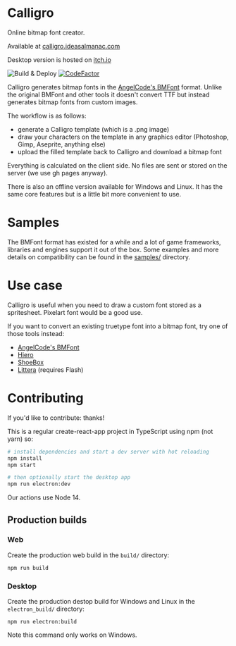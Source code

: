 # Calligro
Online bitmap font creator. 

Available at [calligro.ideasalmanac.com](https://calligro.ideasalmanac.com)

Desktop version is hosted on [itch.io](https://voycawojka.itch.io/calligro)

![Build & Deploy](https://github.com/Voycawojka/calligro/workflows/Build%20&%20Deploy/badge.svg)
[![CodeFactor](https://www.codefactor.io/repository/github/voycawojka/calligro/badge)](https://www.codefactor.io/repository/github/voycawojka/calligro)

Calligro generates bitmap fonts in the [AngelCode's BMFont](https://www.angelcode.com/products/bmfont/) format.
Unlike the original BMFont and other tools it doesn't convert TTF but instead generates bitmap fonts from custom images.

The workflow is as follows:
- generate a Calligro template (which is a .png image)
- draw your characters on the template in any graphics editor (Photoshop, Gimp, Aseprite, anything else)
- upload the filled template back to Calligro and download a bitmap font

Everything is calculated on the client side. No files are sent or stored on the server (we use gh pages anyway).

There is also an offline version available for Windows and Linux. It has the same core features but is a little bit more convenient to use.

# Samples
The BMFont format has existed for a while and a lot of game frameworks, libraries and engines support it out of the box.
Some examples and more details on compatibility can be found in the [samples/](samples) directory.

# Use case
Calligro is useful when you need to draw a custom font stored as a spritesheet. Pixelart font would be a good use.

If you want to convert an existing truetype font into a bitmap font, try one of those tools instead:
- [AngelCode's BMFont](https://www.angelcode.com/products/bmfont/) 
- [Hiero](https://github.com/libgdx/libgdx/wiki/Hiero)
- [ShoeBox](http://renderhjs.net/shoebox/)
- [Littera](http://kvazars.com/littera/) (requires Flash)

# Contributing
If you'd like to contribute: thanks!

This is a regular create-react-app project in TypeScript using npm (not yarn) so:

```bash
# install dependencies and start a dev server with hot reloading
npm install
npm start

# then optionally start the desktop app
npm run electron:dev
```

Our actions use Node 14.

## Production builds

### Web

Create the production web build in the `build/` directory:

```bash
npm run build
```

### Desktop

Create the production destop build for Windows and Linux in the `electron_build/` directory:

```
npm run electron:build
```

Note this command only works on Windows.
